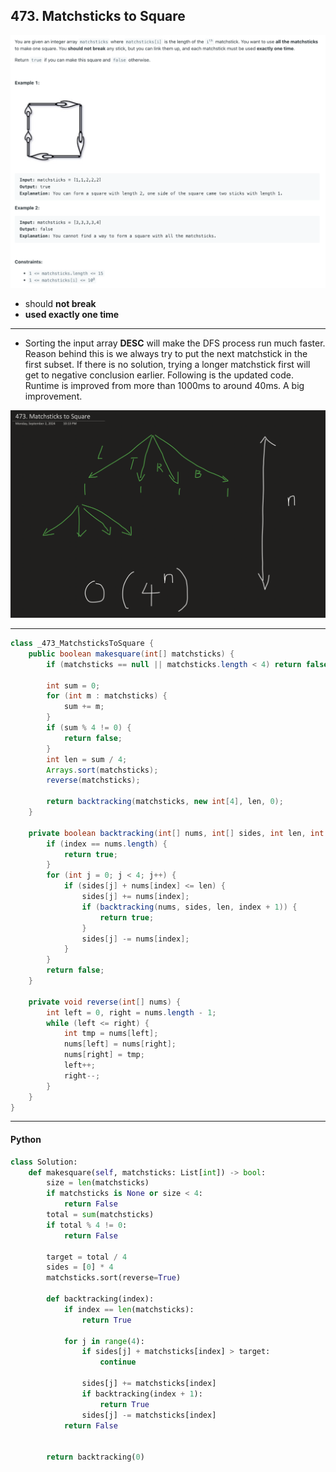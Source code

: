 ## 473. Matchsticks to Square
![](img/2024-09-02-18-27-47.png)

- should **not break**
- **used exactly one time**

---

- Sorting the input array **DESC** will make the DFS process run much faster. Reason behind this is we always try to put the next 
  matchstick in the first subset. If there is no solution, trying a longer matchstick first will get to negative conclusion earlier. 
  Following is the updated code. Runtime is improved from more than 1000ms to around 40ms. A big improvement.



![](img/2024-09-02-22-24-48.png)

---

```java
class _473_MatchsticksToSquare {
    public boolean makesquare(int[] matchsticks) {
        if (matchsticks == null || matchsticks.length < 4) return false;

        int sum = 0;
        for (int m : matchsticks) {
            sum += m;
        }
        if (sum % 4 != 0) {
            return false;
        }
        int len = sum / 4;
        Arrays.sort(matchsticks);
        reverse(matchsticks);

        return backtracking(matchsticks, new int[4], len, 0);
    }

    private boolean backtracking(int[] nums, int[] sides, int len, int index) {
        if (index == nums.length) {
            return true;
        }
        for (int j = 0; j < 4; j++) {
            if (sides[j] + nums[index] <= len) {
                sides[j] += nums[index];
                if (backtracking(nums, sides, len, index + 1)) {
                    return true;
                }
                sides[j] -= nums[index];
            }
        }
        return false;
    }

    private void reverse(int[] nums) {
        int left = 0, right = nums.length - 1;
        while (left <= right) {
            int tmp = nums[left];
            nums[left] = nums[right];
            nums[right] = tmp;
            left++;
            right--;
        }
    }
}
```
---

#### Python

```py
class Solution:
    def makesquare(self, matchsticks: List[int]) -> bool:
        size = len(matchsticks)
        if matchsticks is None or size < 4:
            return False
        total = sum(matchsticks)
        if total % 4 != 0:
            return False

        target = total / 4
        sides = [0] * 4
        matchsticks.sort(reverse=True)

        def backtracking(index):
            if index == len(matchsticks):
                return True

            for j in range(4):
                if sides[j] + matchsticks[index] > target:
                    continue

                sides[j] += matchsticks[index]
                if backtracking(index + 1):
                    return True
                sides[j] -= matchsticks[index]
            return False


        return backtracking(0)
```